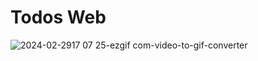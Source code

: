 # Todos Web

![2024-02-2917 07 25-ezgif com-video-to-gif-converter](https://github.com/heoMint/Todos-react-ts/assets/121214030/8ce091eb-c72c-472e-94f4-715d62056244)
